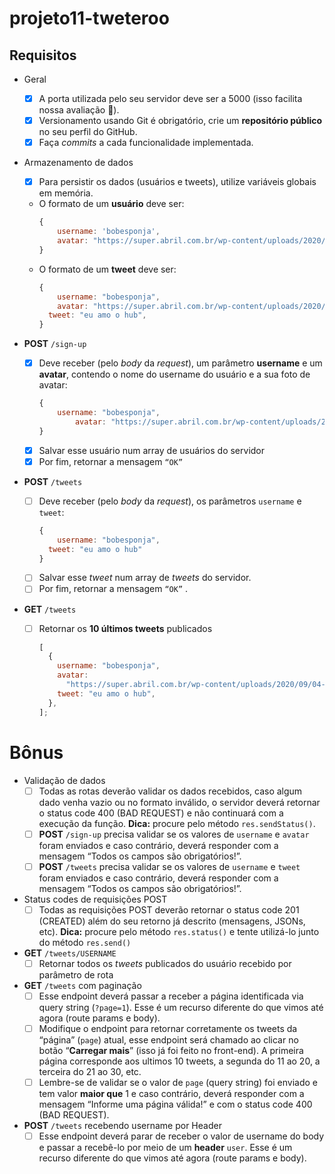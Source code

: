 # projeto11-tweteroo

## Requisitos

- Geral
  - [x] A porta utilizada pelo seu servidor deve ser a 5000 (isso facilita nossa avaliação 🙂).
  - [x] Versionamento usando Git é obrigatório, crie um **repositório público** no seu perfil do GitHub.
  - [x] Faça _commits_ a cada funcionalidade implementada.
- Armazenamento de dados

  - [x] Para persistir os dados (usuários e tweets), utilize variáveis globais em memória.
  - O formato de um **usuário** deve ser:
    ```jsx
    {
    	username: 'bobesponja',
    	avatar: "https://super.abril.com.br/wp-content/uploads/2020/09/04-09_gato_SITE.jpg?quality=70&strip=info"
    }
    ```
  - O formato de um **tweet** deve ser:
    ```jsx
    {
    	username: "bobesponja",
    	avatar: "https://super.abril.com.br/wp-content/uploads/2020/09/04-09_gato_SITE.jpg?quality=70&strip=info",
      tweet: "eu amo o hub",
    }
    ```

- **POST** `/sign-up`

  - [x] Deve receber (pelo _body_ da _request_), um parâmetro **username** e um **avatar**, contendo o nome do username do usuário e a sua foto de avatar:
    ```jsx
    {
        username: "bobesponja",
    		avatar: "https://super.abril.com.br/wp-content/uploads/2020/09/04-09_gato_SITE.jpg?quality=70&strip=info"
    }
    ```
  - [x] Salvar esse usuário num array de usuários do servidor
  - [x] Por fim, retornar a mensagem `“OK”`

- **POST** `/tweets`

  - [ ] Deve receber (pelo _body_ da _request_), os parâmetros `username` e `tweet`:
    ```jsx
    {
    	username: "bobesponja",
      tweet: "eu amo o hub"
    }
    ```
  - [ ] Salvar esse _tweet_ num array de _tweets_ do servidor.
  - [ ] Por fim, retornar a mensagem `“OK”` .

- **GET** `/tweets`
  - [ ] Retornar os **10 últimos tweets** publicados
    ```jsx
    [
      {
        username: "bobesponja",
        avatar:
          "https://super.abril.com.br/wp-content/uploads/2020/09/04-09_gato_SITE.jpg?quality=70&strip=info",
        tweet: "eu amo o hub",
      },
    ];
    ```

# Bônus

- Validação de dados
  - [ ] Todas as rotas deverão validar os dados recebidos, caso algum dado venha vazio ou no formato inválido, o servidor deverá retornar o status code 400 (BAD REQUEST) e não continuará com a execução da função. **Dica:** procure pelo método `res.sendStatus()`.
  - [ ] **POST** `/sign-up` precisa validar se os valores de `username` e `avatar` foram enviados e caso contrário, deverá responder com a mensagem “Todos os campos são obrigatórios!”.
  - [ ] **POST** `/tweets` precisa validar se os valores de `username` e `tweet` foram enviados e caso contrário, deverá responder com a mensagem “Todos os campos são obrigatórios!”.
- Status codes de requisições POST
  - [ ] Todas as requisições POST deverão retornar o status code 201 (CREATED) além do seu retorno já descrito (mensagens, JSONs, etc). **Dica:** procure pelo método `res.status()` e tente utilizá-lo junto do método `res.send()`
- **GET** `/tweets/USERNAME`
  - [ ] Retornar todos os _tweets_ publicados do usuário recebido por parâmetro de rota
- **GET** `/tweets` com paginação
  - [ ] Esse endpoint deverá passar a receber a página identificada via query string (`?page=1`). Esse é um recurso diferente do que vimos até agora (route params e body).
  - [ ] Modifique o endpoint para retornar corretamente os tweets da “página” (`page`) atual, esse endpoint será chamado ao clicar no botão “**Carregar mais**” (isso já foi feito no front-end). A primeira página corresponde aos ultimos 10 tweets, a segunda do 11 ao 20, a terceira do 21 ao 30, etc.
  - [ ] Lembre-se de validar se o valor de `page` (query string) foi enviado e tem valor **maior que** 1 e caso contrário, deverá responder com a mensagem “Informe uma página válida!” e com o status code 400 (BAD REQUEST).
- **POST** `/tweets` recebendo username por Header
  - [ ] Esse endpoint deverá parar de receber o valor de username do body e passar a recebê-lo por meio de um **header** `user`. Esse é um recurso diferente do que vimos até agora (route params e body).
